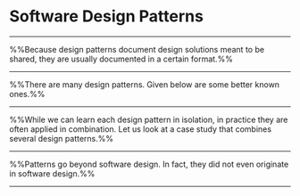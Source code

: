 <link rel="stylesheet" href="{{baseUrl}}/css/main.css">
<link rel="stylesheet" href="{{baseUrl}}/css/textbook.css">

<include src="../../common/header.md" />

<div class="website-content">

# Software Design Patterns

<div v-closeable alt="definition">

<panel header="**What are _Software Design Patterns_?** :one:" expandable type="seamless">
  <include src="introduction/index.md" />
</panel>

</div>
<!-- --------------------------------------------------------------------------------------------------------- -->
<div v-closeable alt="format"><hr>


%%Because design patterns document design solutions meant to be shared, they are usually documented in a certain format.%%

<panel header="**Format for documenting a design pattern** :one:" expandable type="seamless">
  <include src="format/index.md" />
</panel>

</div>
<!-- --------------------------------------------------------------------------------------------------------- -->
<div v-closeable alt="examples"><hr>

%%There are many design patterns. Given below are some better known ones.%%

<Panel header="**Singleton pattern** :one:" expandable type="seamless">
  <include src="singleton/index.md" />
</Panel>
<Panel header="**Façade pattern** :one:" expandable type="seamless">
  <include src="facade/index.md" />
</Panel>

<Panel header="**Command pattern** :one:" expandable type="seamless">
  <include src="command/index.md" />
</Panel>

<Panel header="**Mode-View-Controller pattern** :two:" expandable type="seamless">
  <include src="mvc/index.md" />
</Panel>

<Panel header="**Observer pattern** :two:" expandable type="seamless">
  <include src="observer/index.md" />
</Panel>

<Panel header="**Abstraction occurrence pattern** :three:" expandable type="seamless">
  <include src="abstraction-occurrence/index.md" />
</Panel>

</div>
<!-- --------------------------------------------------------------------------------------------------------- -->
<div v-closeable alt="case study"><hr>


%%While we can learn each design pattern in isolation, in practice they are often applied in combination. Let us look at a case study that combines several design patterns.%%

<Panel header="**Case Study** :two:" expandable type="seamless">
  <include src="case-study/index.md" />
</Panel>

</div>
<!-- --------------------------------------------------------------------------------------------------------- -->
<div v-closeable alt="patterns beyond software design"><hr>


%%Patterns go beyond software design. In fact, they did not even originate in software design.%%

<Panel header="**How patterns originated in building architecture domain** :zero:" expandable type="seamless">
  <include src="beyond/index.md" />
</Panel>
<Panel header="**Patterns from other domains** :three:" expandable type="seamless">
  <include src="beyond/index.md" />
</Panel>

</div>
<!-- --------------------------------------------------------------------------------------------------------- -->
<div v-closeable alt="extras"><hr>

<panel header=":paperclip: Extras" expandable type="seamless">

  <panel header=":bulb: Test your knowledge" expandable type="seamless">
    <morph title="Q1a :one:" src="./examples/e1.md"></morph>
    <morph title="Q1b :zero:" src="./examples/e2.md"></morph>
    <morph title="Q1c :zero:" src="./examples/e3.md"></morph><br/>
    <morph title="Q2a :one:" src="./examples/e4.md"></morph>
    <morph title="Q2b :zero:" src="./examples/e5.md"></morph>
  </panel>

</panel>

</div>

</div>

